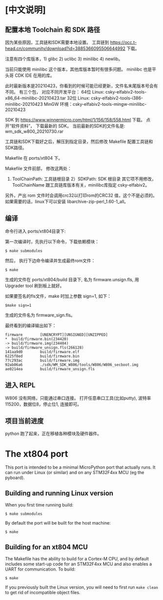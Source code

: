 

# [中文说明]
## 配置本地 Toolchain 和 SDK 路径
因为某些原因，工具链和SDK需要本地设置。
工具链到 https://occ.t-head.cn/community/download?id=3885366095506644992 下载。

注意有四个库版本，1) glibc 2) uclibc 3) minilibc 4) newlib。

当前只能使用 minilibc 这个版本，其他库版本暂时有很多问题。
minilibc 也是平头哥 CDK IDE 在用的库。

此时最新版本是20210423，你看到的时候可能已经更新，文件名末尾版本号会有不同。
有三个包， 对应不同开发平台：
64位 Linux: csky-elfabiv2-tools-x86_64-minilibc-20210423.tar
32位 Linux: csky-elfabiv2-tools-i386-minilibc-20210423
MinGW 环境：csky-elfabiv2-tools-mingw-minilibc-20210423

SDK 到 https://www.winnermicro.com/html/1/156/158/558.html 下载。
点开“软件资料”， 下载最新的 SDK。
当前最新的SDK的文件名是: wm_sdk_w800_20210730.rar

工具链和SDK下载好之后，解压到指定目录，然后修改 Makefile 配置工具链和SDK路径。

Makefile 在 ports/xt804 下。

Makefile 文件前部， 修改这两处：
1) ToolChainPath: 工具链根目录
2）SDKPath: SDK 根目录
其它项不用修改，ToolChainName 跟工具链库版本有关，minilibc库指定 csky-elfabiv2。

另外，产出 rom 文件时会调用crc32以打印rom的CRC32 值，这个不是必须的。
如果需要的话，linux下可以安装 libarchive-zip-perl_1.60-1_all。

## 编译
命令行进入 ports/xt804目录下:

第一次编译时，先执行以下命令，下载依赖模块：

    $ make submodules


然后， 执行下边命令编译并生成最终rom文件：

    $ make

生成的文件在 ports/xt804/build 目录下, 名为 firmware.unsign.fls, 用 Upgrader tool 刷到板上就好。

如果要签名的fls文件，make 时加上参数 sign=1, 如下：

    $make sign=1

生成的文件名为 firmware_sign.fls。

最终看到的编译输出如下：

    firmware        [UNENCRYPT][UNSIGNED][UNZIPPED]
    *  build/firmware.bin(234420)
    -> build/firmware.img(234484)
    -> build/firmware_unsign.fls(266128)
    141aa9d0        build/firmware.elf
    6225f8ed        build/firmware.bin
    77c293ac        build/firmware.img
    92ab06a6        ./sdk/WM_SDK_W806/tools/W806/W806_secboot.img
    ae0214ea        build/firmware_unsign.fls


## 进入 REPL
W806 没有网络，只能通过串口连接。
打开任意串口工具(比如putty), 波特率 115200，数据位8，停止位1, 连接即可。


## 项目当前进度
python 跑了起来，正在移植各种模块及硬件器件。


# The xt804 port

This port is intended to be a minimal MicroPython port that actually runs.
It can run under Linux (or similar) and on any STM32F4xx MCU (eg the pyboard).

## Building and running Linux version

When you first time running build:

    $ make submodules


By default the port will be built for the host machine:

    $ make


## Building for an xt804 MCU

The Makefile has the ability to build for a Cortex-M CPU, and by default
includes some start-up code for an STM32F4xx MCU and also enables a UART
for communication.  To build:

    $ make

If you previously built the Linux version, you will need to first run
`make clean` to get rid of incompatible object files.







